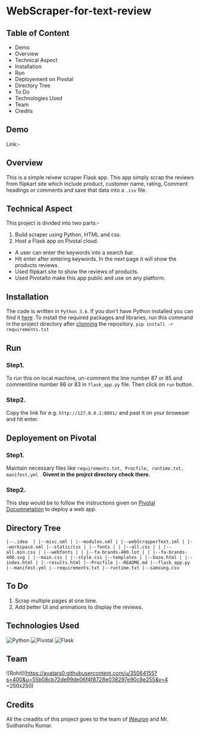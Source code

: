 # WebScraper-for-text-review
## Table of Content
* Demo
* Overview
* Technical Aspect
* Installation
* Run
* Deployement on Pivotal
* Directory Tree
* To Do
* Technologies Used
* Team
* Credits

## Demo
Link:- 

## Overview
This is a simple reivew scraper Flask app. This app simply scrap the reviews from flipkart site which include product, customer name, rating, Comment headings or comments and save that data into a `.csv` file.
## Technical Aspect
This project is divided into two parts:-
1. Build scraper using Python, HTML and css.
2. Host a Flask app on Pivotal cloud.

  * A user can enter the keywords into a search bar.
  * Hit enter after entering keywords. In the next page it will show the products reviews.
  * Used flipkart site to show the reviews of products.
  * Used Pivotalto make this app public and use on any platform.
## Installation
The code is written in `Python 3.6`. If you don't have Python installed you can find it [here](https://www.python.org/downloads/ "install python") .To install the required packages and libraries, run this command in the project directory after [clonning](https://www.howtogeek.com/451360/how-to-clone-a-github-repository/ "cloning") the repository.
`pip install -r requirements.txt`
## Run
### Step1.
To run this on local machine, un-comment the line number 87 or 85 and commentline number 86 or 83 in `flask_app.py` file. Then click on `run` button.
### Step2.
Copy the link for e.g. `http://127.0.0.1:8001/` and past it on your broweser and hit enter.
## Deployement on Pivotal
### Step1.
Maintain necessary files like `requirements.txt, Procfile, runtime.txt, manifest,yml` . **Givent in the projrct directory check there.**
### Step2. 
This step would be to follow the instructions given on [Pivotal Documnetation](https://docs.pivotal.io/platform/application-service/2-8/devguide/deploy-apps/rolling-deploy.html "Pivotal Documnetation") to deploy a web app.
## Directory Tree
`|--.idea 
| |--misc.xml
| |--modules.xml
| |--webScrapperText.iml
| |--workspace.xml
|--static/css
| |--fonts
| | |--all.css
| | |--all.min.css
| |--webfonts
| | |--fa-brands-400.lot
| | |--fa-brands-400.svg
| |--main.css
| |--style.css
|--templates
| |--base.html
| |--index.html
| |--results.html
|--Procfile
|--README.md
|--flask_app.py
|--manifest.yml
|--requirements.txt
|--runtime.txt
|--samsung.csv`
## To Do
1. Scrap multiple pages at one time.
2. Add better UI and animations to display the reviews.
## Technologies Used
![Python](https://www.python.org/static/community_logos/python-logo-master-v3-TM.png)   ![Pivotal](https://4.bp.blogspot.com/-C-7zGVquuN0/W3sTKSKPseI/AAAAAAAAEYw/qUs8kXRXHTwV_VnA-sUFIH5aOnum68HKwCLcBGAs/s1600/center-pivotal-logo.png)  ![Flask](https://miro.medium.com/max/438/1*0G5zu7CnXdMT9pGbYUTQLQ.png)
## Team
![Rohit](https://avatars0.githubusercontent.com/u/35064155?s=400&u=55b08cb72de99de06f4f8728e038297e90c8e255&v=4 =250x250)
## Credits
All the creadits of this project goes to the team of [iNeuron](https://ineuron.ai/ "iNeuron") and Mr. Sudhanshu Kumar.
